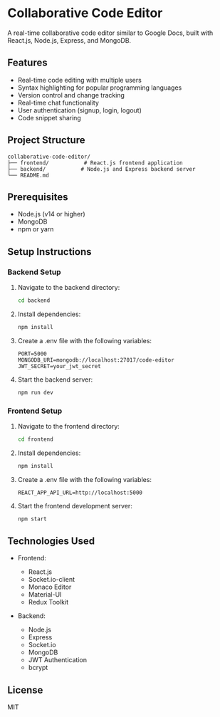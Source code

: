 # Collaborative Code Editor

A real-time collaborative code editor similar to Google Docs, built with React.js, Node.js, Express, and MongoDB.

## Features

- Real-time code editing with multiple users
- Syntax highlighting for popular programming languages
- Version control and change tracking
- Real-time chat functionality
- User authentication (signup, login, logout)
- Code snippet sharing

## Project Structure

```
collaborative-code-editor/
├── frontend/           # React.js frontend application
├── backend/           # Node.js and Express backend server
└── README.md
```

## Prerequisites

- Node.js (v14 or higher)
- MongoDB
- npm or yarn

## Setup Instructions

### Backend Setup

1. Navigate to the backend directory:
   ```bash
   cd backend
   ```

2. Install dependencies:
   ```bash
   npm install
   ```

3. Create a .env file with the following variables:
   ```
   PORT=5000
   MONGODB_URI=mongodb://localhost:27017/code-editor
   JWT_SECRET=your_jwt_secret
   ```

4. Start the backend server:
   ```bash
   npm run dev
   ```

### Frontend Setup

1. Navigate to the frontend directory:
   ```bash
   cd frontend
   ```

2. Install dependencies:
   ```bash
   npm install
   ```

3. Create a .env file with the following variables:
   ```
   REACT_APP_API_URL=http://localhost:5000
   ```

4. Start the frontend development server:
   ```bash
   npm start
   ```

## Technologies Used

- Frontend:
  - React.js
  - Socket.io-client
  - Monaco Editor
  - Material-UI
  - Redux Toolkit

- Backend:
  - Node.js
  - Express
  - Socket.io
  - MongoDB
  - JWT Authentication
  - bcrypt

## License

MIT 